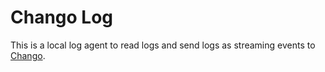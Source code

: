 # Chango Log

This is a local log agent to read logs and send logs as streaming events to [Chango](https://cloudcheflabs.github.io/chango-private-docs).


